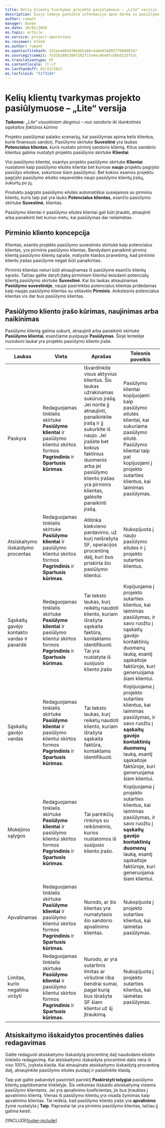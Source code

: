```yaml
---
title: Kelių klientų tvarkymas projekto pasiūlymuose – „Lite“ versija
description: Šioje temoje pateikta informacija apie darbą su pasiūlymais, apimančiais kelis klientus, kurie finansuos projektą. („Sales“)
author: rumant
manager: Annbe
ms.date: 10/01/2020
ms.topic: article
ms.service: project-operations
ms.reviewer: kfend
ms.author: rumant
ms.openlocfilehash: 532eea802430e8b5a66c4a0d4348937708400347
ms.sourcegitcommit: fa32b1893286f20271fa4ec4be8fc68bd135f53c
ms.translationtype: HT
ms.contentlocale: lt-LT
ms.lasthandoff: 02/15/2021
ms.locfileid: "5273104"
---
```

# <a name="manage-multiple-customers-on-project-quotes---lite"></a>Kelių klientų tvarkymas projekto pasiūlymuose – „Lite“ versija

_**Taikoma:** „Lite“ visuotiniam diegimui – nuo sandorio iki išankstinės sąskaitos faktūros kūrimo_

Projekto pasiūlymai palaiko scenarijų, kai pasiūlymas apima kelis klientus, kurie finansuos sandorį. Pasiūlymo skirtuke **Suvestinė** yra laukas **Potencialus klientas**, kuris nustato pirminį sandorio klientą. Kitus sandėrio klientus galima nustatyti projekto pasiūlymo skirtuke **Klientai**.

Visi pasiūlymo klientai, esantys projekto pasiūlymo skirtuke **Klientai** nustatomi kaip pasiūlymo eilutės klientai bet kuriose **naujo** projektu pagrįsto pasiūlyo eilutėse, sukurtose šiam pasiūlymui. Bet kokios esamos projektu pagrįsto pasiūlymo eilutės nepaveldės naujo pasiūlymo klientų įrašų, sukurtų po jų.

Produktu pagrįsto pasiūlymo eilutės automatiškai susiejamos su pirminiu klientu, kuris taip pat yra lauko **Potencialus klientas**, esančio pasiūlymo skirtuke **Suvestinė**, klientas.

Pasiūlymo klientai ir pasiūlymo eilutės klientai gali būti įtraukti, atnaujinti arba panaikinti bet kuriuo metu, kai pasiūlymas dar nelaimėtas.

## <a name="concept-of-a-primary-customer"></a>Pirminio kliento koncepcija

Klientas, esantis projekto pasiūlymo suvestinės skirtuke kaip potencialus klientas, yra pirminis pasiūlymo klientas. Bandydami panaikinti pirminį klientą pasiūlymo klientų sąraše, matysite klaidos pranešimą, kad pirminio kliento įrašas pasiūlyme negali būti panaikintas.

Pirminis klientas neturi būti atnaujinamas iš pasiūlyme esančio klientų sąrašo. Tačiau galite daryti įtaką pirminiam klientui keisdami potencialų klientą pasiūlymo skirtuke **Suvestinė**. Kai šis laukas atnaujinamas **Pasiūlymo suvestinėje**, naujai pasirinktas potencialus klientas pridedamas kaip naujas pasiūlymo klientas su vėliavėle **Pirminis**. Ankstesnis potencialus klientas vis dar bus pasiūlymo klientas.

## <a name="create-update-or-delete-a-quote-customer-record"></a>Pasiūlymo kliento įrašo kūrimas, naujinimas arba naikinimas

Pasiūlymo klientą galima sukurti, atnaujinti arba panaikinti skirtuke **Pasiūlymo klientai**, esančiame puslpayje **Pasiūlymas**. Šioje lentelėje nurodomi laukai yra projekto pasiūlymo kliento įraše.

| **Laukas** | **Vieta** | **Aprašas** | **Tolesnis poveikis** |
| --- | --- | --- | --- |
| Paskyra | Redaguojamas tinklelis skirtuke **Pasiūlymo klientai** ir pasiūlymo klientui skirtos formos **Pagrindinis** ir **Spartusis kūrimas**. | Išvardinkite visus aktyvius klientus. Šis laukas užrakinamas sukūrus įrašą. Jei norite jį atnaujinti, panaikinkite įrašą ir jį sukurkite iš naujo. Jei įrašėte bet kokius faktinius duomenis arba jei pasiūlymo kliento įrašas yra pirminis klientas, galėsite panaikinti įrašą. | Pasiūlymo klientai kopijuojami kaip pasiūlymo eilutės klientai, kai sukuriama pasiūlymo eilutė. Pasiūlymo klientai taip pat kopijuojami į projekto sutarties klientus, kai laimimas pasiūlymas. |
| Atsiskaitymo išskaidymo procentas | Redaguojamas tinklelis skirtuke **Pasiūlymo klientai** ir pasiūlymo klientui skirtos formos **Pagrindinis** ir **Spartusis kūrimas**. | Atitinka kiekvieno pardavimo, už kurį neišrašyta SF, operacijos procentinę dalį, kuri bus priskirta šio pasiūlymo klientui. | Nukopijuota į naujo pasiūlymo eilutes ir į projekto sutarties klientus. |
| Sąskaitų gavėjo kontakto vardas ir pavardė | Redaguojamas tinklelis skirtuke **Pasiūlymo klientai** ir pasiūlymo klientui skirtos formos **Pagrindinis** ir **Spartusis kūrimas**. | Tai teksto laukas, kurį reikėtų naudoti kliento, kuriam išrašyta sąskaita faktūra, kontaktams identifikuoti. Tai yra nustatyta iš susijusio kliento įrašo | Kopijuojama į projekto sutarties klientus, kai laimimas pasiūlymas, ir savo ruožtu į sąskaitų gavėjo kontaktinių duomenų lauką, esantį sąskaitoje faktūroje, kuri generuojama šiam klientui. |
| Sąskaitų gavėjo vardas | Redaguojamas tinklelis skirtuke **Pasiūlymo klientai** ir pasiūlymo klientui skirtos formos **Pagrindinis** ir **Spartusis kūrimas**. | Tai teksto laukas, kurį reikėtų naudoti kliento, kuriam išrašyta sąskaita faktūra, kontaktams identifikuoti. | Kopijuojama į projekto sutarties klientus, kai laimimas pasiūlymas, ir savo ruožtu į **sąskaitų gavėjo kontaktinių duomenų** lauką, esantį sąskaitoje faktūroje, kuri generuojama šiam klientui. |
| Mokėjimo sąlygos | Redaguojamas tinklelis skirtuke **Pasiūlymo klientai** ir pasiūlymo klientui skirtos formos **Pagrindinis** ir **Spartusis kūrimas**. | Tai parinkčių rinkinys su reikšmėmis, kurios nustatomos iš susijusio kliento įrašo. | Kopijuojama į projekto sutarties klientus, kai laimimas pasiūlymas, ir savo ruožtu į **sąskaitų gavėjo kontaktinių duomenų** lauką, esantį sąskaitoje faktūroje, kuri generuojama šiam klientui. |
| Apvalinamas | Redaguojamas tinklelis skirtuke **Pasiūlymo klientai** ir pasiūlymo klientui skirtos formos **Pagrindinis** ir **Spartusis kūrimas**. | Nurodo, ar šis klientas yra numatytasis šio sandorio apvalinimo klientas. | Nukopijuota į projekto sutarties klientus, kai laimėtas pasiūlymas. |
| Limitas, kurio negalima viršyti | Redaguojamas tinklelis skirtuke **Pasiūlymo klientai** ir pasiūlymo klientui skirtos formos **Pagrindinis** ir **Spartusis kūrimas**. | Nurodo, ar yra sutartinis limitas ar viršutinė riba bendrai sumai, pagal kurią bus išrašyta SF šiam klientui už šį įtraukimą. | Nukopijuota į projekto sutarties klientus, kai laimėtas pasiūlymas. |

## <a name="editing-billing-split-percentages"></a>Atsiskaitymo išskaidytos procentinės dalies redagavimas

Galite redaguoti atsiskaitymo išskaidytą procentinę dalį naudodami eilutės tinklelio redagavimą. Kai atsiskaitymo išskaidyta procentinė dalis nėra iš viso 100%, įvyksta klaida. Kai atnaujinate atsiskaitymo išskaidytą procentinę dalį, atnaujinkite pasiūlymo eilutės puslapį ir pašalinkite klaidą.

Taip pat galite pabandyti pasirinkti parinktį **Paskirstyti tolygiai** pasiūlymo klientų papildomame tinklelyje. Šis veiksmas išskaido atsiskaitymą visiems pasiūlymo klientams. Jei yra apvalinimo koeficientas, jis bus įtrauktas į apvalinimo klientą. Vienas iš pasiūlymo klientų yra visada žymimas kaip apvalinimo klientas. Tai reiškia, kad pasiūlymo kliento įraše yra **apvalinimo** žymė nustatyta į **Taip**. Paprastai tai yra pirminis pasiūlymo klientas, tačiau jį galima keisti.


[!INCLUDE[footer-include](../../includes/footer-banner.md)]